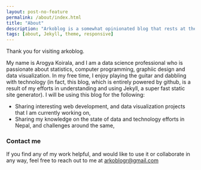 ```yaml
---
layout: post-no-feature
permalink: /about/index.html
title: "About"
description: "Arkoblog is a somewhat opinionated blog that rests at the intersection of data, technology and society." 
tags: [about, Jekyll, theme, responsive]
---
```


Thank you for visiting arkoblog.

My name is Arogya Koirala, and I am a data science professional who is passionate about statistics, computer programming, graphiic design and data visualization. In my free time, I enjoy playing the guitar and dabbling with technology (in fact, this blog, which is entirely powered by github, is a result of my efforts in understanding and using Jekyll, a super fast static site generator). I will be using this blog for the following:

- Sharing interesting web development, and data visualization projects that I am currently working on,
- Sharing my knowledge on the state of data and technology efforts in Nepal, and challenges around the same,


### Contact me

If you find any of my work helpful, and would like to use it or collaborate in any way, feel free to reach out to me at [arkoblogr@gmail.com](mailto:arkoblogr@gmail.com)

